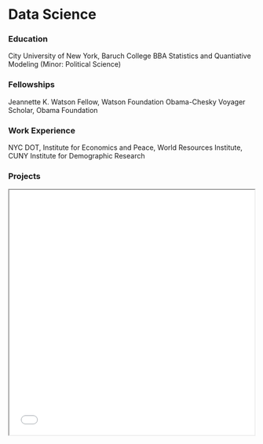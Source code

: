  # Data Science
### Education
City University of New York, Baruch College
BBA Statistics and Quantiative Modeling (Minor: Political Science)

### Fellowships
Jeannette K. Watson Fellow, Watson Foundation
Obama-Chesky Voyager Scholar, Obama Foundation

### Work Experience
NYC DOT, Institute for Economics and Peace, World Resources Institute, CUNY Institute for Demographic Research

### Projects
<iframe src="Map vF Proj.html" height="500" width="500"></iframe>


